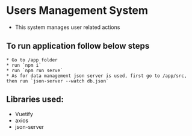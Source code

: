 # Users Management System

* This system manages user related actions

## To run application follow below steps
```
* Go to /app folder
* run `npm i`
* run `npm run serve`
* As for data management json server is used, first go to /app/src, then run `json-server --watch db.json`
```

## Libraries used:

* Vuetify
* axios
* json-server

